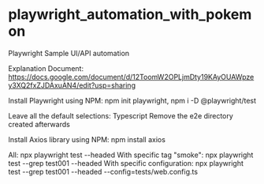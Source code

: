 # playwright_automation_with_pokemon
Playwright Sample UI/API automation

Explanation Document: https://docs.google.com/document/d/12ToomW2OPLjmDty19KAyOUAWpzey3XQ2fxZJDAxuAN4/edit?usp=sharing

Install Playwright using NPM: npm init playwright, npm i -D @playwright/test

Leave all the default selections: Typescript
Remove the e2e directory created afterwards

Install Axios library using NPM: npm install axios


All: npx playwright test --headed
With specific tag "smoke": npx playwright test --grep test001 --headed
With specific configuration: npx playwright test --grep test001 --headed --config=tests/web.config.ts
